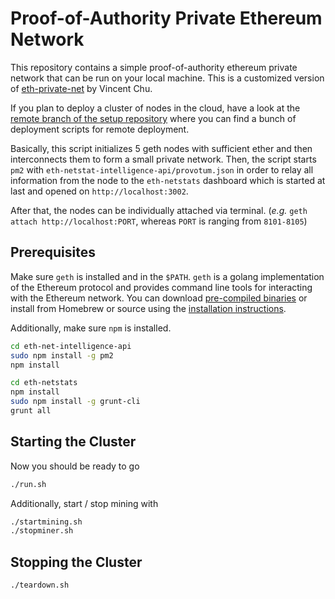# Proof-of-Authority Private Ethereum Network

This repository contains a simple proof-of-authority ethereum private network that can be run on your local machine. 
This is a customized version of [eth-private-net](github.com/vincentchu/eth-private-net) by Vincent Chu. 

If you plan to deploy a cluster of nodes in the cloud, have a look at the [remote branch of the setup repository](https://github.com/provotum/setup/tree/remote) where you can find a bunch of deployment scripts for remote deployment.

Basically, this script initializes 5 geth nodes with sufficient ether and then interconnects them to form a small private network. Then, the script starts `pm2` with `eth-netstat-intelligence-api/provotum.json` in order to relay all information from the node to the `eth-netstats` dashboard which is started at last and opened on `http://localhost:3002`.

After that, the nodes can be individually attached via terminal. (*e.g.* `geth attach http://localhost:PORT`, whereas `PORT` is ranging from `8101-8105`)


## Prerequisites

Make sure `geth` is installed and in the `$PATH`. `geth` is a golang implementation of the Ethereum protocol and provides command line tools for interacting with the Ethereum network. You can download [pre-compiled binaries](https://ethereum.github.io/go-ethereum/downloads/) or install from Homebrew or source using the [installation instructions](https://www.ethereum.org/cli).

Additionally, make sure `npm` is installed.

```bash
cd eth-net-intelligence-api
sudo npm install -g pm2
npm install
```

```bash
cd eth-netstats
npm install
sudo npm install -g grunt-cli
grunt all
```

## Starting the Cluster

Now you should be ready to go 
```bash
./run.sh
```

Additionally, start / stop mining with 
```bash
./startmining.sh
./stopminer.sh
```


## Stopping the Cluster

```bash
./teardown.sh
```

